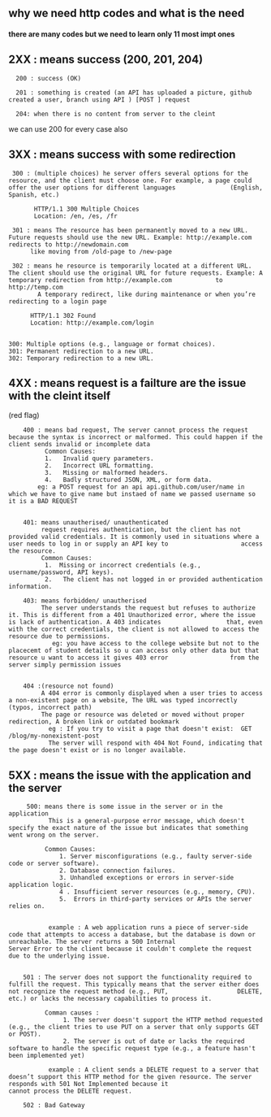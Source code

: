 ## why we need http codes and what is the need


#### there are many codes but we need to learn only 11 most impt ones

## 2XX : means success (200, 201, 204)

      200 : success (OK)
      
      201 : something is created (an API has uploaded a picture, github created a user, branch using API ) [POST ] request 
      
      204: when there is no content from server to the cleint

 we can use 200 for every case also 

 
## 3XX : means success with some redirection

     300 : (multiple choices) he server offers several options for the resource, and the client must choose one. For example, a page could offer the user options for different languages               (English, Spanish, etc.)
     
           HTTP/1.1 300 Multiple Choices
           Location: /en, /es, /fr

     301 : means The resource has been permanently moved to a new URL. Future requests should use the new URL. Example: http://example.com redirects to http://newdomain.com
          like moving from /old-page to /new-page 

     302 : means he resource is temporarily located at a different URL. The client should use the original URL for future requests. Example: A temporary redirection from http://example.com            to http://temp.com 
            A temporary redirect, like during maintenance or when you’re redirecting to a login page
     
          HTTP/1.1 302 Found
          Location: http://example.com/login


    300: Multiple options (e.g., language or format choices).
    301: Permanent redirection to a new URL.
    302: Temporary redirection to a new URL.


## 4XX : means request is a failture are the issue with the cleint itself
(red flag)

        400 : means bad request, The server cannot process the request because the syntax is incorrect or malformed. This could happen if the client sends invalid or incomplete data
              Common Causes:
              1.   Invalid query parameters.
              2.   Incorrect URL formatting.
              3.   Missing or malformed headers.
              4.   Badly structured JSON, XML, or form data.
            eg: a POST request for an api api.github.com/user/name in which we have to give name but instaed of name we passed username so it is a BAD REQUEST     


        401: means unautherised/ unauthenticated
             request requires authentication, but the client has not provided valid credentials. It is commonly used in situations where a user needs to log in or supply an API key to                    access the resource.
             Common Causes:
              1.  Missing or incorrect credentials (e.g., username/password, API keys).
              2.   The client has not logged in or provided authentication information.

        403: means forbidden/ unautherised
             The server understands the request but refuses to authorize it. This is different from a 401 Unauthorized error, where the issue is lack of authentication. A 403 indicates                  that, even with the correct credentials, the client is not allowed to access the resource due to permissions.
                eg: you have access to the college website but not to the placecemt of student details so u can access only other data but that resource u want to access it gives 403 error                 from the server simply permission issues


        404 :(resource not found) 
             A 404 error is commonly displayed when a user tries to access a non-existent page on a website, The URL was typed incorrectly (typos, incorrect path)
             The page or resource was deleted or moved without proper redirection, A broken link or outdated bookmark
               eg : If you try to visit a page that doesn't exist:  GET /blog/my-nonexistent-post
               The server will respond with 404 Not Found, indicating that the page doesn't exist or is no longer available.

## 5XX : means the issue with the application and the server 

         500: means there is some issue in the server or in the application
               This is a general-purpose error message, which doesn't specify the exact nature of the issue but indicates that something went wrong on the server.

              Common Causes:
                  1. Server misconfigurations (e.g., faulty server-side code or server software).
                  2. Database connection failures.
                  3. Unhandled exceptions or errors in server-side application logic.
                  4 . Insufficient server resources (e.g., memory, CPU).
                  5.  Errors in third-party services or APIs the server relies on.


               example : A web application runs a piece of server-side code that attempts to access a database, but the database is down or unreachable. The server returns a 500 Internal                          Server Error to the client because it couldn't complete the request due to the underlying issue.


        501 : The server does not support the functionality required to fulfill the request. This typically means that the server either does not recognize the request method (e.g., PUT,                   DELETE, etc.) or lacks the necessary capabilities to process it.       

              Comman causes :
                   1. The server doesn't support the HTTP method requested (e.g., the client tries to use PUT on a server that only supports GET or POST).
                   2. The server is out of date or lacks the required software to handle the specific request type (e.g., a feature hasn't been implemented yet)

               example : A client sends a DELETE request to a server that doesn’t support this HTTP method for the given resource. The server responds with 501 Not Implemented because it                       cannot process the DELETE request.

        502 : Bad Gateway
             
            
